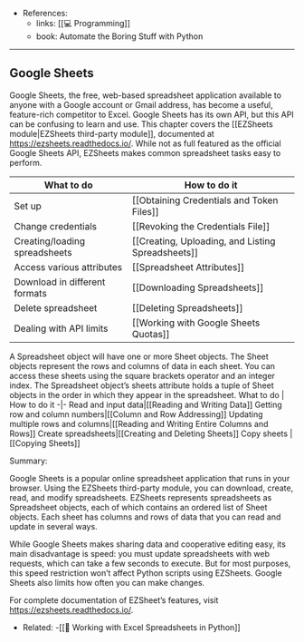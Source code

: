 - References:
	- links: [[💻 Programming]]
	- book: Automate the Boring Stuff with Python

---
## Google Sheets
Google Sheets, the free, web-based spreadsheet application available to anyone with a Google account or Gmail address, has become a useful, feature-rich competitor to Excel. Google Sheets has its own API, but this API can be confusing to learn and use. This chapter covers the [[EZSheets module|EZSheets third-party module]], documented at https://ezsheets.readthedocs.io/. While not as full featured as the official Google Sheets API, EZSheets makes common spreadsheet tasks easy to perform.

What to do | How to do it
-|-
Set up | [[Obtaining Credentials and Token Files]]
Change credentials|[[Revoking the Credentials File]]
Creating/loading spreadsheets|[[Creating, Uploading, and Listing Spreadsheets]]
Access various attributes|[[Spreadsheet Attributes]]
Download in different formats|[[Downloading Spreadsheets]]
Delete spreadsheet|[[Deleting Spreadsheets]]
Dealing with API limits|[[Working with Google Sheets Quotas]]
A Spreadsheet object will have one or more Sheet objects. The Sheet objects represent the rows and columns of data in each sheet. You can access these sheets using the square brackets operator and an integer index. The Spreadsheet object’s sheets attribute holds a tuple of Sheet objects in the order in which they appear in the spreadsheet.
What to do | How to do it
-|-
Read and input data|[[Reading and Writing Data]]
Getting row and column numbers|[[Column and Row Addressing]]
Updating multiple rows and columns|[[Reading and Writing Entire Columns and Rows]]
Create spreadsheets|[[Creating and Deleting Sheets]]
Copy sheets | [[Copying Sheets]]

Summary:

Google Sheets is a popular online spreadsheet application that runs in your browser. Using the EZSheets third-party module, you can download, create, read, and modify spreadsheets. EZSheets represents spreadsheets as Spreadsheet objects, each of which contains an ordered list of Sheet objects. Each sheet has columns and rows of data that you can read and update in several ways.

While Google Sheets makes sharing data and cooperative editing easy, its main disadvantage is speed: you must update spreadsheets with web requests, which can take a few seconds to execute. But for most purposes, this speed restriction won’t affect Python scripts using EZSheets. Google Sheets also limits how often you can make changes.

For complete documentation of EZSheet’s features, visit https://ezsheets.readthedocs.io/.

- Related:
	-[[🌳 Working with Excel Spreadsheets in Python]]